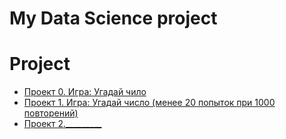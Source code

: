# My Data Science project

# Project

* [Проект 0. Игра: Угадай чило](https://github.com/Konstantin65349/sf_homework_ds/tree/main/Project_0)
* [Проект 1. Игра: Угадай число (менее 20 попыток при 1000 повторений)](https://github.com/Konstantin65349/sf_homework_ds/tree/main/Project_1)
* [Проект 2._________]()